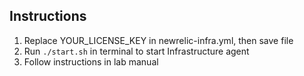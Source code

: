 Instructions
------------
1. Replace YOUR_LICENSE_KEY in newrelic-infra.yml, then save file
2. Run `./start.sh` in terminal to start Infrastructure agent
3. Follow instructions in lab manual
